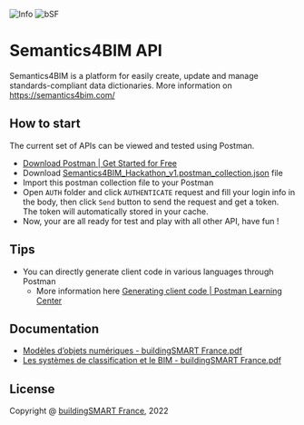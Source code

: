 <p>
  <a style="text-decoration:none" href="https://github.com/buildingSMART-France/semantics4bim_api">
    <img src="https://img.shields.io/badge/Current Release-Beta-brightgreen" alt="Info" />
  </a>
  <a style="text-decoration:none" href="https://buildingsmartfrance-mediaconstruct.fr//">
    <img src="https://img.shields.io/badge/By-buildingSMART France-blue" alt="bSF" />
  </a>
</p>


# Semantics4BIM API

Semantics4BIM is a platform for easily create, update and manage standards-compliant data dictionaries. More information on https://semantics4bim.com/

## How to start

The current set of APIs can be viewed and tested using Postman.

- [Download Postman | Get Started for Free](https://www.postman.com/downloads/)
- Download [Semantics4BIM_Hackathon_v1.postman_collection.json](/Semantics4BIM_Hackathon_v1.postman_collection.json) file
- Import this postman collection file to your Postman
- Open `AUTH` folder and click `AUTHENTICATE` request and fill your login info in the body, then click `Send` button to send the request and get a token. The token will automatically stored in your cache.
- Now, your are all ready for test and play with all other API, have fun !

## Tips

- You can directly generate client code in various languages through Postman
  - More information here [Generating client code | Postman Learning Center](https://learning.postman.com/docs/sending-requests/generate-code-snippets/)

## Documentation

- [Modèles d’objets numériques - buildingSMART France.pdf](https://mediaconstruct.sharepoint.com/:b:/s/Hackathon-Semantics4BIM/EYh7FVo6c7FDtVyWzWPSLl8BjTj-UyiCs39flZSZyLQ0_w?e=zHduW7)
- [Les systèmes de classification et le BIM - buildingSMART France.pdf](https://mediaconstruct.sharepoint.com/:b:/s/Hackathon-Semantics4BIM/ESQYDrxaFsZCrIfXoeTxQ7EBQ5xilqz7OrKYW7BZc3rfkg?e=uftWrO)

## License

Copyright @ [buildingSMART France](https://buildingsmartfrance-mediaconstruct.fr/), 2022